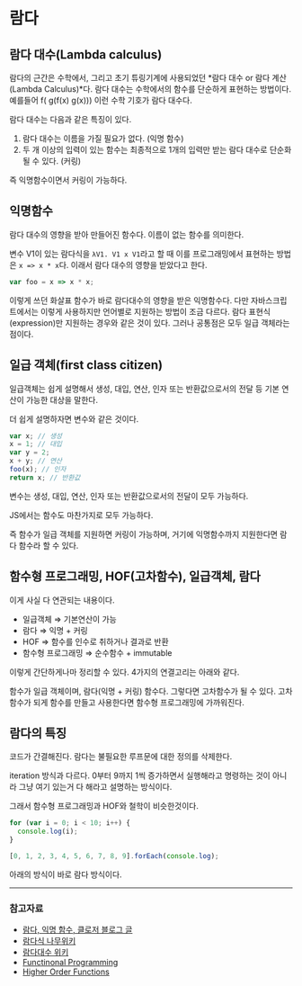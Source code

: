 # 람다

## 람다 대수(Lambda calculus)

람다의 근간은 수학에서, 그리고 초기 튜링기계에 사용되었던 *람다 대수 or 람다 계산 (Lambda Calculus)*다. 람다 대수는 수학에서의 함수를 단순하게 표현하는 방법이다. 예를들어 f( g(f(x) g(x))) 이런 수학 기호가 람다 대수다.

람다 대수는 다음과 같은 특징이 있다.

1. 람다 대수는 이름을 가질 필요가 없다. (익명 함수)
2. 두 개 이상의 입력이 있는 함수는 최종적으로 1개의 입력만 받는 람다 대수로 단순화 될 수 있다. (커링)

즉 익명함수이면서 커링이 가능하다.

## 익명함수

람다 대수의 영향을 받아 만들어진 함수다. 이름이 없는 함수를 의미한다.

변수 V1이 있는 람다식을 `λV1. V1 x V1`라고 할 때 이를 프로그래밍에서 표현하는 방법은 `x => x * x`다. 이래서 람다 대수의 영향을 받았다고 한다.

```js
var foo = x => x * x;
```

이렇게 쓰던 화살표 함수가 바로 람다대수의 영향을 받은 익명함수다. 다만 자바스크립트에서는 이렇게 사용하지만 언어별로 지원하는 방법이 조금 다르다. 람다 표현식(expression)만 지원하는 경우와 같은 것이 있다. 그러나 공통점은 모두 일급 객체라는 점이다.

## 일급 객체(first class citizen)

일급객체는 쉽게 설명해서 생성, 대입, 연산, 인자 또는 반환값으로서의 전달 등 기본 연산이 가능한 대상을 말한다.

더 쉽게 설명하자면 변수와 같은 것이다.

```js
var x; // 생성
x = 1; // 대입
var y = 2;
x + y; // 연산
foo(x); // 인자
return x; // 반환값
```

변수는 생성, 대입, 연산, 인자 또는 반환값으로서의 전달이 모두 가능하다.

JS에서는 함수도 마찬가지로 모두 가능하다.

즉 함수가 일급 객체를 지원하면 커링이 가능하며, 거기에 익명함수까지 지원한다면 람다 함수라 할 수 있다.

## 함수형 프로그래밍, HOF(고차함수), 일급객체, 람다

이게 사실 다 연관되는 내용이다.

- 일급객체 ⇒ 기본연산이 가능
- 람다 ⇒ 익명 + 커링
- HOF ⇒ 함수를 인수로 취하거나 결과로 반환
- 함수형 프로그래밍 ⇒ 순수함수 + immutable

이렇게 간단하게나마 정리할 수 있다. 4가지의 연결고리는 아래와 같다.

함수가 일급 객체이며, 람다(익명 + 커링) 함수다. 그렇다면 고차함수가 될 수 있다. 고차함수가 되게 함수를 만들고 사용한다면 함수형 프로그래밍에 가까워진다.

## 람다의 특징

코드가 간결해진다. 람다는 불필요한 루프문에 대한 정의를 삭제한다.

iteration 방식과 다르다. 0부터 9까지 1씩 증가하면서 실행해라고 명령하는 것이 아니라 그냥 여기 있는거 다 해라고 설명하는 방식이다.

그래서 함수형 프로그래밍과 HOF와 철학이 비슷한것이다.

```js
for (var i = 0; i < 10; i++) {
  console.log(i);
}

[0, 1, 2, 3, 4, 5, 6, 7, 8, 9].forEach(console.log);
```

아래의 방식이 바로 람다 방식이다.

---

### 참고자료

- [람다, 익명 함수, 클로저 블로그 글](<[https://hyunseob.github.io/2016/09/17/lambda-anonymous-function-closure/](https://hyunseob.github.io/2016/09/17/lambda-anonymous-function-closure/)>)
- [람다식 나무위키](<[https://namu.wiki/w/람다식](https://namu.wiki/w/%EB%9E%8C%EB%8B%A4%EC%8B%9D)>)
- [람다대수 위키](<[https://ko.wikipedia.org/wiki/람다_대수](https://ko.wikipedia.org/wiki/%EB%9E%8C%EB%8B%A4_%EB%8C%80%EC%88%98)>)
- [Functinonal Programming](https://github.com/Im-D/Dev-Docs/blob/master/Language/Funtional.md)
- [Higher Order Functions](https://github.com/Im-D/Dev-Docs/blob/master/Language/Higher_Order_Functions.md)
